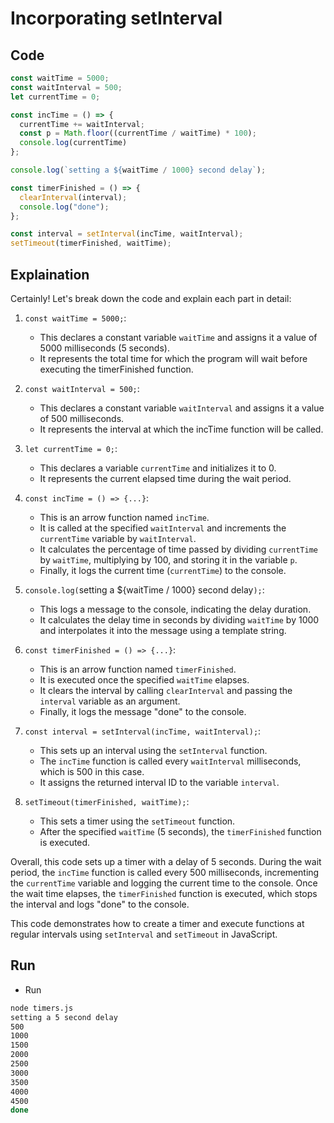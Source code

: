 # Incorporating setInterval

## Code

```javascript
const waitTime = 5000;
const waitInterval = 500;
let currentTime = 0;

const incTime = () => {
  currentTime += waitInterval;
  const p = Math.floor((currentTime / waitTime) * 100);
  console.log(currentTime)
};

console.log(`setting a ${waitTime / 1000} second delay`);

const timerFinished = () => {
  clearInterval(interval);
  console.log("done");
};

const interval = setInterval(incTime, waitInterval);
setTimeout(timerFinished, waitTime);
```

## Explaination

Certainly! Let's break down the code and explain each part in detail:

1. `const waitTime = 5000;`:
   - This declares a constant variable `waitTime` and assigns it a value of 5000 milliseconds (5 seconds).
   - It represents the total time for which the program will wait before executing the timerFinished function.

2. `const waitInterval = 500;`:
   - This declares a constant variable `waitInterval` and assigns it a value of 500 milliseconds.
   - It represents the interval at which the incTime function will be called.

3. `let currentTime = 0;`:
   - This declares a variable `currentTime` and initializes it to 0.
   - It represents the current elapsed time during the wait period.

4. `const incTime = () => {...}`:
   - This is an arrow function named `incTime`.
   - It is called at the specified `waitInterval` and increments the `currentTime` variable by `waitInterval`.
   - It calculates the percentage of time passed by dividing `currentTime` by `waitTime`, multiplying by 100, and storing it in the variable `p`.
   - Finally, it logs the current time (`currentTime`) to the console.

5. `console.log(`setting a ${waitTime / 1000} second delay`);`:
   - This logs a message to the console, indicating the delay duration.
   - It calculates the delay time in seconds by dividing `waitTime` by 1000 and interpolates it into the message using a template string.

6. `const timerFinished = () => {...}`:
   - This is an arrow function named `timerFinished`.
   - It is executed once the specified `waitTime` elapses.
   - It clears the interval by calling `clearInterval` and passing the `interval` variable as an argument.
   - Finally, it logs the message "done" to the console.

7. `const interval = setInterval(incTime, waitInterval);`:
   - This sets up an interval using the `setInterval` function.
   - The `incTime` function is called every `waitInterval` milliseconds, which is 500 in this case.
   - It assigns the returned interval ID to the variable `interval`.

8. `setTimeout(timerFinished, waitTime);`:
   - This sets a timer using the `setTimeout` function.
   - After the specified `waitTime` (5 seconds), the `timerFinished` function is executed.

Overall, this code sets up a timer with a delay of 5 seconds. During the wait period, the `incTime` function is called every 500 milliseconds, incrementing the `currentTime` variable and logging the current time to the console. Once the wait time elapses, the `timerFinished` function is executed, which stops the interval and logs "done" to the console.

This code demonstrates how to create a timer and execute functions at regular intervals using `setInterval` and `setTimeout` in JavaScript.

## Run

- Run

```bash
node timers.js
setting a 5 second delay
500
1000
1500
2000
2500
3000
3500
4000
4500
done
```
